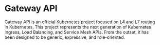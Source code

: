 # Gateway API

Gateway API is an official Kubernetes project focused on L4 and L7 routing in Kubernetes. This project represents the next generation of Kubernetes Ingress, Load Balancing, and Service Mesh APIs. From the outset, it has been designed to be generic, expressive, and role-oriented.
